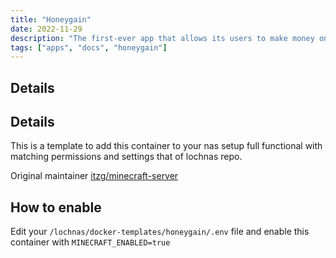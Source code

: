 ```yaml
---
title: "Honeygain"
date: 2022-11-29
description: "The first-ever app that allows its users to make money online by sharing their Internet connection"
tags: ["apps", "docs", "honeygain"]
---
```


## Details

## Details

This is a template to add this container to your nas setup full functional with matching permissions and settings that of lochnas repo.

Original maintainer [itzg/minecraft-server](https://hub.docker.com/r/itzg/minecraft-server)

## How to enable

Edit your `/lochnas/docker-templates/honeygain/.env` file and enable this container with `MINECRAFT_ENABLED=true`

